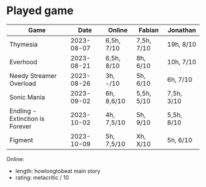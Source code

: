 # Played game

| Game                            | Date       | Online       | Fabian     | Jonathan   |
|---                              |---         |---           |---         |---         |
| Thymesia                        | 2023-08-07 | 6,5h,   7/10 | 7,5h, 7/10 |  19h, 8/10 |
| Everhood                        | 2023-08-21 | 6,5h,   8/10 |   8h, 6/10 |  10h, 7/10 |
| Needy Streamer Overload         | 2023-08-26 |   3h,   -/10 |   5h, 6/10 |   6h, 7/10 |
| Sonic Mania                     | 2023-09-02 |   6h, 8,6/10 | 5,5h, 5/10 | 7,5h, 3/10 |
| Endling - Extinction is Forever | 2023-10-02 |   4h, 7,5/10 |   5h, 9/10 | 5,5h, 8/10 |
| Figment                         | 2023-10-09 |   5h, 7,5/10 |   Xh, X/10 |   5h, 6/10 |

Online:
- length: howlongtobeat main story
- rating: metacritic / 10
